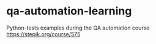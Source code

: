 # qa-automation-learning

Python-tests examples during the QA automation course 
https://stepik.org/course/575